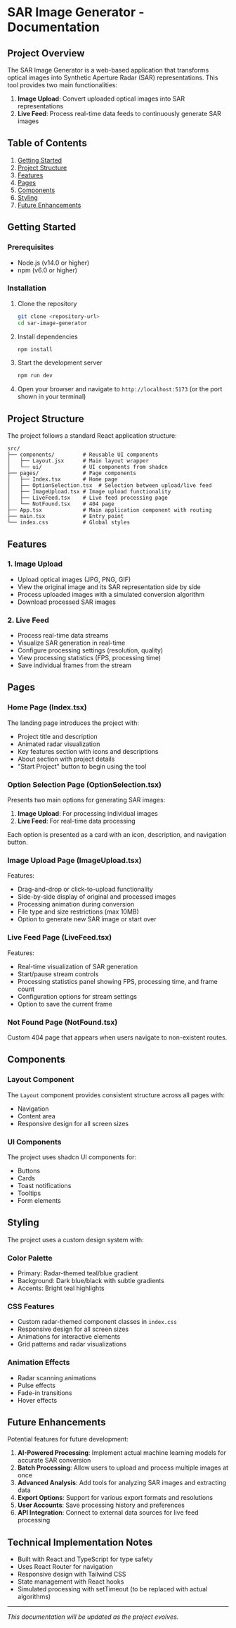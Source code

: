 # SAR Image Generator - Documentation

## Project Overview

The SAR Image Generator is a web-based application that transforms optical images into Synthetic Aperture Radar (SAR) representations. This tool provides two main functionalities:

1. **Image Upload**: Convert uploaded optical images into SAR representations
2. **Live Feed**: Process real-time data feeds to continuously generate SAR images

## Table of Contents

1. [Getting Started](#getting-started)
2. [Project Structure](#project-structure)
3. [Features](#features)
4. [Pages](#pages)
5. [Components](#components)
6. [Styling](#styling)
7. [Future Enhancements](#future-enhancements)

## Getting Started

### Prerequisites

- Node.js (v14.0 or higher)
- npm (v6.0 or higher)

### Installation

1. Clone the repository
   ```bash
   git clone <repository-url>
   cd sar-image-generator
   ```

2. Install dependencies
   ```bash
   npm install
   ```

3. Start the development server
   ```bash
   npm run dev
   ```

4. Open your browser and navigate to `http://localhost:5173` (or the port shown in your terminal)

## Project Structure

The project follows a standard React application structure:

```
src/
├── components/         # Reusable UI components
│   ├── Layout.jsx      # Main layout wrapper
│   └── ui/             # UI components from shadcn
├── pages/              # Page components
│   ├── Index.tsx       # Home page
│   ├── OptionSelection.tsx  # Selection between upload/live feed
│   ├── ImageUpload.tsx # Image upload functionality
│   ├── LiveFeed.tsx    # Live feed processing page
│   └── NotFound.tsx    # 404 page
├── App.tsx             # Main application component with routing
├── main.tsx            # Entry point
└── index.css           # Global styles
```

## Features

### 1. Image Upload

- Upload optical images (JPG, PNG, GIF)
- View the original image and its SAR representation side by side
- Process uploaded images with a simulated conversion algorithm
- Download processed SAR images

### 2. Live Feed

- Process real-time data streams
- Visualize SAR generation in real-time
- Configure processing settings (resolution, quality)
- View processing statistics (FPS, processing time)
- Save individual frames from the stream

## Pages

### Home Page (Index.tsx)

The landing page introduces the project with:
- Project title and description
- Animated radar visualization
- Key features section with icons and descriptions
- About section with project details
- "Start Project" button to begin using the tool

### Option Selection Page (OptionSelection.tsx)

Presents two main options for generating SAR images:
1. **Image Upload**: For processing individual images
2. **Live Feed**: For real-time data processing

Each option is presented as a card with an icon, description, and navigation button.

### Image Upload Page (ImageUpload.tsx)

Features:
- Drag-and-drop or click-to-upload functionality
- Side-by-side display of original and processed images
- Processing animation during conversion
- File type and size restrictions (max 10MB)
- Option to generate new SAR image or start over

### Live Feed Page (LiveFeed.tsx)

Features:
- Real-time visualization of SAR generation
- Start/pause stream controls
- Processing statistics panel showing FPS, processing time, and frame count
- Configuration options for stream settings
- Option to save the current frame

### Not Found Page (NotFound.tsx)

Custom 404 page that appears when users navigate to non-existent routes.

## Components

### Layout Component

The `Layout` component provides consistent structure across all pages with:
- Navigation
- Content area
- Responsive design for all screen sizes

### UI Components

The project uses shadcn UI components for:
- Buttons
- Cards
- Toast notifications
- Tooltips
- Form elements

## Styling

The project uses a custom design system with:

### Color Palette

- Primary: Radar-themed teal/blue gradient
- Background: Dark blue/black with subtle gradients
- Accents: Bright teal highlights

### CSS Features

- Custom radar-themed component classes in `index.css`
- Responsive design for all screen sizes
- Animations for interactive elements
- Grid patterns and radar visualizations

### Animation Effects

- Radar scanning animations
- Pulse effects
- Fade-in transitions
- Hover effects

## Future Enhancements

Potential features for future development:

1. **AI-Powered Processing**: Implement actual machine learning models for accurate SAR conversion
2. **Batch Processing**: Allow users to upload and process multiple images at once
3. **Advanced Analysis**: Add tools for analyzing SAR images and extracting data
4. **Export Options**: Support for various export formats and resolutions
5. **User Accounts**: Save processing history and preferences
6. **API Integration**: Connect to external data sources for live feed processing

## Technical Implementation Notes

- Built with React and TypeScript for type safety
- Uses React Router for navigation
- Responsive design with Tailwind CSS
- State management with React hooks
- Simulated processing with setTimeout (to be replaced with actual algorithms)

---

*This documentation will be updated as the project evolves.*
